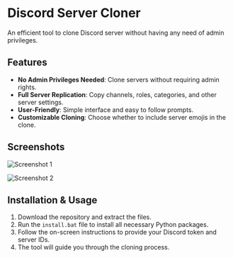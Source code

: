 # Discord Server Cloner  
An efficient tool to clone Discord server without having any need of admin privileges.    
  
## Features  
- **No Admin Privileges Needed**: Clone servers without requiring admin rights. 
- **Full Server Replication**: Copy channels, roles, categories, and other server settings.
- **User-Friendly**: Simple interface and easy to follow prompts.
- **Customizable Cloning**: Choose whether to include server emojis in the clone. 

## Screenshots  
![Screenshot 1](https://media.discordapp.net/attachments/1281652598046462078/1283058516294373467/chrome_fTgRUXKW3c.png?ex=66e19cdc&is=66e04b5c&hm=de75be5b04ccf76df5a6c2b1418cdb078c4097795cd6f232c75753dd01e5baad&=&format=webp&quality=lossless)  
 
![Screenshot 2](https://media.discordapp.net/attachments/1281652598046462078/1283058459277004800/image.png?ex=66e19cce&is=66e04b4e&hm=312328f4d7be371f17202885c4b7cb3f67bca3a4543b5d7178fe346080a3e3ff&=&format=webp&quality=lossless&width=1184&height=676) 
 
   
## Installation & Usage 
1. Download the repository and extract the files.   
2. Run the `install.bat` file to install all necessary Python packages. 
3. Follow the on-screen instructions to provide your Discord token and server IDs.  
4. The tool will guide you through the cloning process. 